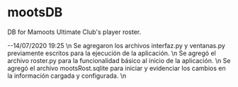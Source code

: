 # mootsDB
DB for Mamoots Ultimate Club's player roster.

--14/07/2020 19:25 \n
Se agregaron los archivos interfaz.py y ventanas.py previamente escritos para la ejecución de la aplicación. \n
Se agregó el archivo roster.py para la funcionalidad básico al inicio de la aplicación. \n
Se agregó el archivo mootsRost.sqlite para iniciar y evidenciar los cambios en la información cargada y configurada. \n 